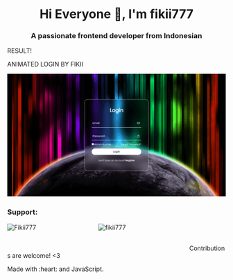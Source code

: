 <h1 align="center">Hi Everyone 👋, I'm fikii777</h1>
<h3 align="center">A passionate frontend developer from Indonesian</h3>

<p> RESULT!</p>
<p>ANIMATED LOGIN BY FIKII</p>

<!-- <img src=""> this is another way you can add in images and allows you to scale them -->

![](https://github.com/fikii777/Animated-Login/blob/main/result.gif)

<h3 align="left">Support:</h3>
<p><a href="https://www.buymeacoffee.com/Fikii777"> <img align="left" src="https://cdn.buymeacoffee.com/buttons/v2/default-yellow.png" height="50" width="210" alt="Fikii777" /></a><a href="https://ko-fi.com/fikii777"> <img align="left" src="https://cdn.ko-fi.com/cdn/kofi3.png?v=3" height="50" width="210" alt="fikii777" /></a></p><br><br>

<p>Contributions are welcome! &lt;3</p>
<p>Made with :heart: and JavaScript.</p>

